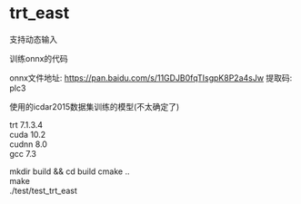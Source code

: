 # trt_east


支持动态输入 <br>

训练onnx的代码 <br>

onnx文件地址: https://pan.baidu.com/s/11GDJB0fqTIsgpK8P2a4sJw 
提取码: plc3 <br>

使用的icdar2015数据集训练的模型(不太确定了) <br>

trt 7.1.3.4 <br>
cuda 10.2 <br>
cudnn 8.0 <br>
gcc 7.3 <br>

mkdir build && cd build
cmake .. <br>
make <br>
./test/test_trt_east <br>

